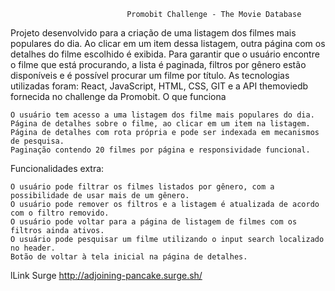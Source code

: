 

                              Promobit Challenge - The Movie Database

Projeto desenvolvido para a criação de uma listagem dos filmes mais populares do dia. Ao clicar em um item dessa listagem, outra página com os detalhes do filme escolhido é exibida. Para garantir que o usuário encontre o filme que está procurando, a lista é paginada, filtros por gênero estão disponíveis e é possível procurar um filme por título. As tecnologias utilizadas foram: React, JavaScript, HTML, CSS, GIT e a API themoviedb fornecida no challenge da Promobit.
O que funciona

    O usuário tem acesso a uma listagem dos filme mais populares do dia.
    Página de detalhes sobre o filme, ao clicar em um item na listagem.
    Página de detalhes com rota própria e pode ser indexada em mecanismos de pesquisa.
    Paginação contendo 20 filmes por página e responsividade funcional.

Funcionalidades extra:

    O usuário pode filtrar os filmes listados por gênero, com a possibilidade de usar mais de um gênero.
    O usuário pode remover os filtros e a listagem é atualizada de acordo com o filtro removido.
    O usuário pode voltar para a página de listagem de filmes com os filtros ainda ativos.
    O usuário pode pesquisar um filme utilizando o input search localizado no header.
    Botão de voltar à tela inicial na página de detalhes.

lLink Surge
http://adjoining-pancake.surge.sh/